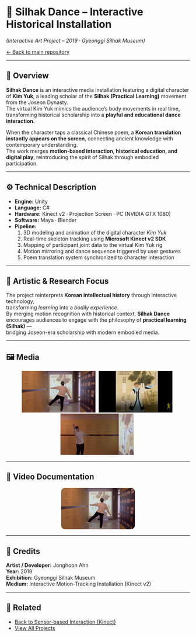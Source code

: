 # 🕺 Silhak Dance – Interactive Historical Installation  
*(Interactive Art Project – 2019 · Gyeonggi Silhak Museum)*  

[← Back to main repository](https://github.com/reusahn/Unity-Unreal-Interaction-Research/tree/main)

---

## 🧩 Overview  
**Silhak Dance** is an interactive media installation featuring a digital character of **Kim Yuk**, a leading scholar of the **Silhak (Practical Learning)** movement from the Joseon Dynasty.  
The virtual Kim Yuk mimics the audience’s body movements in real time, transforming historical scholarship into a **playful and educational dance interaction**.  

When the character taps a classical Chinese poem, a **Korean translation instantly appears on the screen**, connecting ancient knowledge with contemporary understanding.  
The work merges **motion-based interaction, historical education, and digital play**, reintroducing the spirit of Silhak through embodied participation.  

---

## ⚙️ Technical Description  
- **Engine:** Unity  
- **Language:** C#  
- **Hardware:** Kinect v2 · Projection Screen · PC (NVIDIA GTX 1080)  
- **Software:** Maya · Blender  
- **Pipeline:**  
  1. 3D modeling and animation of the digital character *Kim Yuk*  
  2. Real-time skeleton tracking using **Microsoft Kinect v2 SDK**  
  3. Mapping of participant joint data to the virtual Kim Yuk rig  
  4. Motion mirroring and dance sequence triggered by user gestures  
  5. Poem translation system synchronized to character interaction  

---

## 🧠 Artistic & Research Focus  
The project reinterprets **Korean intellectual history** through interactive technology,  
transforming *learning* into a *bodily experience*.  
By merging motion recognition with historical context, **Silhak Dance** encourages audiences to engage with the philosophy of **practical learning (Silhak)** —  
bridging Joseon-era scholarship with modern embodied media.  

---

## 🖼️ Media
<p align="center">
  <img src="./media/SilhakDance_01.jpg" width="40%" style="margin-right:5px;"/>  
  <img src="./media/SilhakDance_02.jpg" width="40%" style="margin-right:5px;"/>
    <img src="./media/SilhakDance_03.jpg" width="40%" style="margin-right:5px;"/>
</p>

---

## 🎥 Video Documentation
<p align="center">
  <a href="https://vimeo.com/666366919/507e60e6ca">
    <img src="./media/SilhakDance_01.jpg" width="40%" style="border-radius:10px;"/>
  </a>
</p>

---

## 👤 Credits  
**Artist / Developer:** Jonghoon Ahn  
**Year:** 2019  
**Exhibition:** Gyeonggi Silhak Museum  
**Medium:** Interactive Motion-Tracking Installation (Kinect v2)  

---

## 🔗 Related  
- [Back to Sensor-based Interaction (Kinect)](../README.md)  
- [View All Projects](https://github.com/reusahn/Unity-Unreal-Interaction-Research/tree/main)

